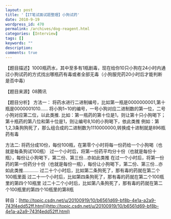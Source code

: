 ```yaml
---
layout: post
title: '【IT笔试面试题整理】小狗试药'
date: 2010-9-19
wordpress_id: 470
permalink: /archives/dog-reagent.html
categories: [Interview]
tags: []
keywords: ""
description: 
comments: true
---
```



【题目描述】1000瓶药水，其中至多有1瓶剧毒，现在给你10只小狗在24小时内通过小狗试药的方式找出哪瓶药有毒或者全部无毒（小狗服完药20小时后才能判断是否中毒）

【题目来源】08腾讯

【题目分析】
方法一：
 将药水进行二进制编号，比如第一瓶是0000000001,第十瓶是0000001010......
 将小狗1~10的编号，一号小狗对应二进制数的第一位，二号小狗对应第二位，以此类推.
 比如：第一瓶药的第十位是1，则让第十只小狗喝下；第十瓶药的第八位和第十位是1，则让编号8,10的小狗喝下，依此类推
 例如：第1,2,3条狗狗死了，那么组合成的二进制数为1110000000,转换成十进制就是896瓶药有毒


方法二:
 将药分成10份，每份100瓶，在第零个小时将每一份药给一个小狗喝（也就是每条狗试100瓶）
 过一个小时后，将第一份药平均分十份（也就是每份十瓶），每份让小狗喝下，第二份、第三份...亦如此类推
 在过一个小时后，将第一份药的第一份药分十份（也就是每份一瓶），每份让小狗喝下，第二份、第三份...亦如此类推............
 过二十个小时后，比如第二条狗死了，那有毒的药就在第二个100瓶里面
 过二十一个小时后，比如第四条狗死了，那有毒的药就在第二个100瓶里的第四个10瓶里
 过二十二个小时后，比如第八条狗死了，那有毒的药就在第二个100瓶里的第四个10瓶里的第8瓶



转自：[http://topic.csdn.net/u/20100919/10/b6561d69-bf8b-4e1a-a2a9-743f4edd52ff.html](http://topic.csdn.net/u/20100919/10/b6561d69-bf8b-4e1a-a2a9-743f4edd52ff.html)
